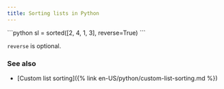 ```yaml
---
title: Sorting lists in Python
---
```


<div markdown="1" class="ans">
```python
sl = sorted([2, 4, 1, 3], reverse=True)
```
</div>

`reverse` is optional.

### See also

- [Custom list sorting]({% link en-US/python/custom-list-sorting.md %})

